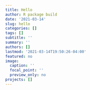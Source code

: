 ```yaml
---
title: Hello
author: R package build
date: '2021-03-14'
slug: hello
categories: []
tags: []
subtitle: ''
summary: ''
authors: []
lastmod: '2021-03-14T19:50:26-04:00'
featured: no
image:
  caption: ''
  focal_point: ''
  preview_only: no
projects: []
---
```

